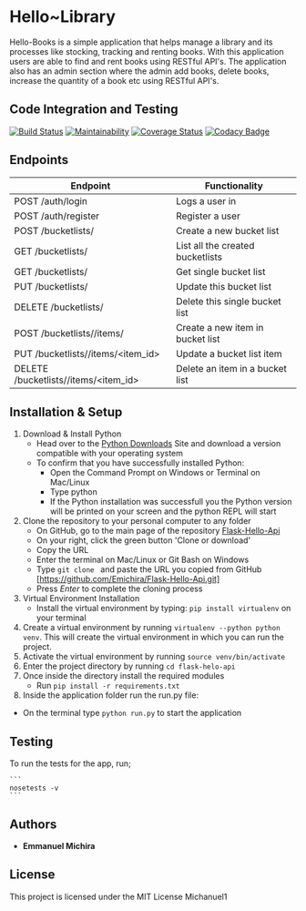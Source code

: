 # Hello~Library

Hello-Books is a simple application that helps manage a library and its processes like stocking, tracking and renting books. With this application users are able to find and rent books using RESTful API's. The application also has an admin section where the admin add books, delete books, increase the quantity of a book etc using RESTful API's.

## Code Integration and Testing

[![Build Status](https://travis-ci.org/Emichira/Flask-Hello-Api.svg?branch=api)](https://travis-ci.org/Emichira/Flask-Hello-Api)
[![Maintainability](https://api.codeclimate.com/v1/badges/bfc582da0c7725676599/maintainability)](https://codeclimate.com/github/Emichira/Flask-Hello-Api/maintainability) [![Coverage Status](https://coveralls.io/repos/github/Emichira/Flask-Hello-Api/badge.svg?branch=api)](https://coveralls.io/github/Emichira/Flask-Hello-Api?branch=api)
[![Codacy Badge](https://api.codacy.com/project/badge/Grade/189eb2e03d0540ae95a1c1cf732ebf39)](https://www.codacy.com/app/Emichira/Flask-Hello-Api?utm_source=github.com&amp;utm_medium=referral&amp;utm_content=Emichira/Flask-Hello-Api&amp;utm_campaign=Badge_Grade)
<!-- [![Code Health](https://landscape.io/github/Emichira/Flask-Hello-Api/api/landscape.svg?style=flat)](https://landscape.io/github/Emichira/Flask-Hello-Api/api) -->

## Endpoints

 Endpoint                                  |Functionality                    |
|------------------------------------------|---------------------------------|
 POST /auth/login                          | Logs a user in                  |
 POST /auth/register                       | Register a user                 |
 POST /bucketlists/                        | Create a new bucket list        |
 GET /bucketlists/                         | List all the created bucketlists|
 GET /bucketlists/<id>                     | Get single bucket list          |
 PUT /bucketlists/<id>                     | Update this bucket list         |
 DELETE /bucketlists/<id>                  | Delete this single bucket list  |
 POST /bucketlists/<id>/items/             | Create a new item in bucket list|
 PUT /bucketlists/<id>/items/<item_id>     | Update a bucket list item       |
 DELETE /bucketlists/<id>/items/<item_id>  | Delete an item in a bucket list |

## Installation & Setup

1. Download & Install Python
 	* Head over to the [Python Downloads](https://www.python.org/downloads/) Site and download a version compatible with your operating system
 	* To confirm that you have successfully installed Python:
		* Open the Command Prompt on Windows or Terminal on Mac/Linux
		* Type python
		* If the Python installation was successfull you the Python version will be printed on your screen and the python REPL will start
2. Clone the repository to your personal computer to any folder
 	* On GitHub, go to the main page of the repository [Flask-Hello-Api](https://github.com/Emichira/Flask-Hello-Api.git)
 	* On your right, click the green button 'Clone or download'
 	* Copy the URL
 	* Enter the terminal on Mac/Linux or Git Bash on Windows
 	* Type `git clone ` and paste the URL you copied from GitHub [https://github.com/Emichira/Flask-Hello-Api.git]
 	* Press *Enter* to complete the cloning process
3. Virtual Environment Installation
 	* Install the virtual environment by typing: `pip install virtualenv` on your terminal
4. Create a virtual environment by running `virtualenv --python python venv`. This will create the virtual environment in which you can run the project.
5. Activate the virtual environment by running `source venv/bin/activate`
6. Enter the project directory by running `cd flask-helo-api`
7. Once inside the directory install the required modules
 	* Run `pip install -r requirements.txt`
8. Inside the application folder run the run.py file:
 * On the terminal type `python run.py` to start the application

## Testing
To run the tests for the app, run;

	```
	nosetests -v
	```

## Authors

* **Emmanuel Michira**

## License

This project is licensed under the MIT License
Michanuel1